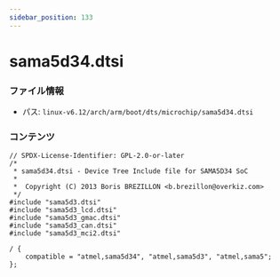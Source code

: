 ```yaml
---
sidebar_position: 133
---
```

# sama5d34.dtsi

### ファイル情報

- パス: `linux-v6.12/arch/arm/boot/dts/microchip/sama5d34.dtsi`

### コンテンツ

```dtsi
// SPDX-License-Identifier: GPL-2.0-or-later
/*
 * sama5d34.dtsi - Device Tree Include file for SAMA5D34 SoC
 *
 *  Copyright (C) 2013 Boris BREZILLON <b.brezillon@overkiz.com>
 */
#include "sama5d3.dtsi"
#include "sama5d3_lcd.dtsi"
#include "sama5d3_gmac.dtsi"
#include "sama5d3_can.dtsi"
#include "sama5d3_mci2.dtsi"

/ {
	compatible = "atmel,sama5d34", "atmel,sama5d3", "atmel,sama5";
};

```

